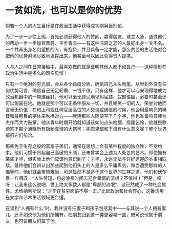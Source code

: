 <link href="../../../../css/style.css" rel="stylesheet" type="text/css" />

# 一贫如洗，也可以是你的优势

<div class="p">

倘若一个人的人生目标是在政治生活中获得成功则另当别论。

为了一步一步往上爬，首先必须获得他人的赞同，赢得朋友，建立人脉，通过他们的帮助一步一步加官晋爵、平步青云——有这种鸿鹄之志的人最好出身一文不名。一个并非出身名门望族的人，有抱负，并且具备一定才能，那么贫苦的生活绝对会把他的优势淋漓尽致地发挥出来，他甚至可以因此获得贵人提携。

人与人之间在日常接触中，最喜欢做的就是证明其他人都不如自己——这种情形在政治生活中是多么的司空见惯！

只有一个绝对的穷光蛋，会从各个角度分析，确信自己从头到尾、从里到外没有任何优势可言，确信自己无足轻重、一钱不值，只有这样，他才可以心安理得地成为政治机器中的一颗螺丝钉，他可以毫无顾忌地卑躬屈膝、奴颜谄媚，必要时甚至还可以匍匐在地。他就是那个可以无条件服从一切、并且嘲笑一切的人，荣誉对他而言毫无价值；在和上司或任何官居高位的人交谈或通信的时候，他会用最响亮的嗓音和最醒目的字体来吹捧对方——就连那些人随便写了几个字，他也准备将其捧为杰作而大力鼓掌。他从青年时期开始就知道该如何点头哈腰、摇尾乞怜，他就是歌德笔下那个通晓所有隐秘真理的大祭司：抱怨卑鄙和下流有什么意义呢？整个世界都归它们统治。

那些免于生存之役的富家子弟们，通常在思想上会有某种程度的独立性，不受约束。他们习惯于昂起自己高傲的头颅，还未曾学会上述为人处世的艺术。即使拥有某些才华，但实际上他们应该也意识到了：才华，永远无法与讨好逢迎的本事相匹敌。最终他们会辨认出那些爬到他们头上的人是多么平庸卑劣，每当遭受那样的人侮辱时，他们就会羞愤难当，可这显然不是适于这个世界的生存之道。他们和伏尔泰一样喟叹：“人生苦短，何必浪费时间去迎合卑鄙的流氓？不值得！”但是，哎呀！让我来这么说吧，世上绝大多数人都是“卑鄙的流氓”，这已然成了一种社会属性。尤维纳利斯说：“才华在贫穷面前不堪一击。”比起政治和社会野心，这番话用在文学和艺术生活领域更合适。

在谈到“人拥有什么”时，我并没有把妻子和孩子包括其中——与其说一个人拥有妻儿，还不如说他为他们所拥有。把朋友归到这一类更容易一些，既可说他属于朋友，也可说朋友们属于他。

